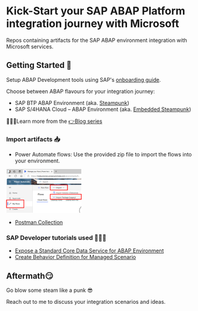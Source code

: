 # Kick-Start your SAP ABAP Platform integration journey with Microsoft

Repos containing artifacts for the SAP ABAP environment integration with Microsoft services.

## Getting Started 🚀

Setup ABAP Development tools using SAP's [onboarding guide](https://developers.sap.com/tutorials/abap-environment-trial-onboarding.html#146ad3ba-8f2e-454b-93f2-0bbd1dc0ae1f).

Choose between ABAP flavours for your integration journey:

- SAP BTP ABAP Environment (aka. [Steampunk](https://discovery-center.cloud.sap/serviceCatalog/abap-environment?region=all&tab=feature))
- SAP S/4HANA Cloud  – ABAP Environment (aka. [Embedded Steampunk](https://blogs.sap.com/2022/10/25/how-to-use-embedded-steampunk-in-sap-s-4hana-cloud-private-edition-and-in-on-premise-the-new-abap-extensibility-guide/))

👩🏽‍🎓Learn more from the [👉Blog series](https://blogs.sap.com/2023/06/06/kick-start-your-sap-abap-platform-integration-journey-with-microsoft/)

### Import artifacts 📥

- Power Automate flows: Use the provided zip file to import the flows into your environment.

<img src="/img/steampunk-excel-flow-import.png" alt="Screenshot of legacy import experience"  width="40%">

- [Postman Collection](https://learning.postman.com/docs/getting-started/importing-and-exporting-data/)

### SAP Developer tutorials used 👩🏼‍🏫

- [Expose a Standard Core Data Service for ABAP Environment](https://developers.sap.com/tutorials/abap-environment-business-service-provisioning.html)
- [Create Behavior Definition for Managed Scenario](https://developers.sap.com/tutorials/abap-environment-behavior.html)

## Aftermath😏

Go blow some steam like a punk 😎

Reach out to me to discuss your integration scenarios and ideas.

